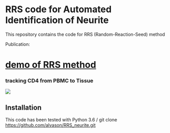 # RRS code for Automated Identification of Neurite 
This repository contains the code for RRS (Random-Reaction-Seed) method

Publication: 
# [demo of RRS method](https://github.com/alvason/virus-specific-CD137-from-PBMC-to-Tissue/blob/master/code/cd137_tissue_tracking.ipynb)
### tracking CD4 from PBMC to Tissue
![](/figure/CH14794/CH14794_cd137_tissue_trackingPBMC_venn_diagram_CD4+.png)
## Installation
This code has been tested with Python 3.6 /
git clone https://github.com/alvason/RRS_neurite.git
